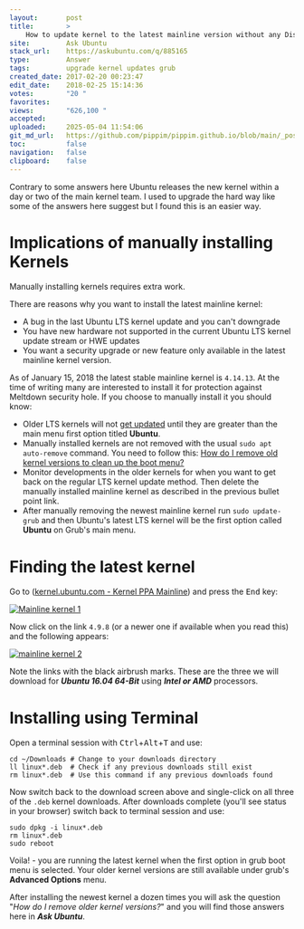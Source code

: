 ```yaml
---
layout:       post
title:        >
    How to update kernel to the latest mainline version without any Distro-upgrade?
site:         Ask Ubuntu
stack_url:    https://askubuntu.com/q/885165
type:         Answer
tags:         upgrade kernel updates grub
created_date: 2017-02-20 00:23:47
edit_date:    2018-02-25 15:14:36
votes:        "20 "
favorites:    
views:        "626,100 "
accepted:     
uploaded:     2025-05-04 11:54:06
git_md_url:   https://github.com/pippim/pippim.github.io/blob/main/_posts/2017/2017-02-20-How-to-update-kernel-to-the-latest-mainline-version-without-any-Distro-upgrade_.md
toc:          false
navigation:   false
clipboard:    false
---
```


Contrary to some answers here Ubuntu releases the new kernel within a day or two of the main kernel team. I used to upgrade the hard way like some of the answers here suggest but I found this is an easier way.

# Implications of manually installing Kernels

Manually installing kernels requires extra work.

There are reasons why you want to install the latest mainline kernel:

- A bug in the last Ubuntu LTS kernel update and you can't downgrade
- You have new hardware not supported in the current Ubuntu LTS kernel update stream or HWE updates
- You want a security upgrade or new feature only available in the latest mainline kernel version.

As of January 15, 2018 the latest stable mainline kernel is `4.14.13`. At the time of writing many are interested to install it for protection against Meltdown security hole. If you choose to manually install it you should know:

- Older LTS kernels will not [get updated][10] until they are greater than  the main menu first option titled **Ubuntu**.
- Manually installed kernels are not removed with the usual `sudo apt auto-remove` command. You need to follow this: [How do I remove old kernel versions to clean up the boot menu?][11]
- Monitor developments in the older kernels for when you want to get back on the regular LTS kernel update method. Then delete the manually installed mainline kernel as described in the previous bullet point link.
- After manually removing the newest mainline kernel run `sudo update-grub` and then Ubuntu's latest LTS kernel will be the first option called **Ubuntu** on Grub's main menu.

# Finding the latest kernel

Go to ([kernel.ubuntu.com - Kernel PPA Mainline][1]) and press the <kbd>End</kbd> key:

[![Mainline kernel 1][2]][2]

Now click on the link `4.9.8` (or a newer one if available when you read this) and the following appears:

[![mainline kernel 2][3]][3]

Note the links with the black airbrush marks. These are the three we will download for ***Ubuntu 16.04 64-Bit*** using ***Intel or AMD*** processors.

# Installing using Terminal

Open a terminal session with <kbd>Ctrl</kbd>+<kbd>Alt</kbd>+<kbd>T</kbd> and use:

``` 
cd ~/Downloads # Change to your downloads directory
ll linux*.deb  # Check if any previous downloads still exist
rm linux*.deb  # Use this command if any previous downloads found
```

Now switch back to the download screen above and single-click on all three of the `.deb` kernel downloads. After downloads complete (you'll see status in your browser) switch back to terminal session and use:

``` 
sudo dpkg -i linux*.deb
rm linux*.deb
sudo reboot
```

Voila! - you are running the latest kernel when the first option in grub boot menu is selected. Your older kernel versions are still available under grub's **Advanced Options** menu.

After installing the newest kernel a dozen times you will ask the question "*How do I remove older kernel versions?*" and you will find those answers here in ***Ask Ubuntu***.

  [1]: http://kernel.ubuntu.com/~kernel-ppa/mainline/
  [2]: https://pippim.github.io/assets/img/posts/2017/0aGxt.png
  [3]: https://pippim.github.io/assets/img/posts/2017/BnsVG.png
  [10]: https://askubuntu.com/questions/763360/does-manual-kernel-update-affect-the-next-regular-automatic-update
  [11]: https://askubuntu.com/questions/2793/how-do-i-remove-old-kernel-versions-to-clean-up-the-boot-menu
